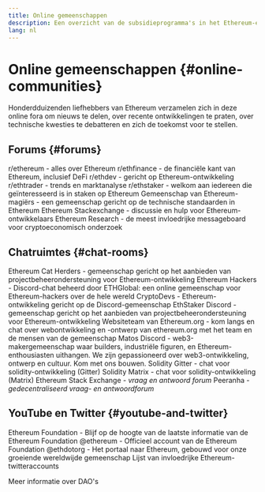 ```yaml
---
title: Online gemeenschappen
description: Een overzicht van de subsidieprogramma's in het Ethereum-ecosysteem.
lang: nl
---
```


# Online gemeenschappen {#online-communities}

Honderdduizenden liefhebbers van Ethereum verzamelen zich in deze online fora om nieuws te delen, over recente ontwikkelingen te praten, over technische kwesties te debatteren en zich de toekomst voor te stellen.

## Forums {#forums}

<SocialListItem socialIcon="reddit"><Link to="https://www.reddit.com/r/ethereum">r/ethereum</Link> - alles over Ethereum</SocialListItem>
<SocialListItem socialIcon="reddit"><Link to="https://www.reddit.com/r/ethfinance/">r/ethfinance</Link> - de financiële kant van Ethereum, inclusief DeFi</SocialListItem>
<SocialListItem socialIcon="reddit"><Link to="https://www.reddit.com/r/ethdev/">r/ethdev</Link> - gericht op Ethereum-ontwikkeling</SocialListItem>
<SocialListItem socialIcon="reddit"><Link to="https://www.reddit.com/r/ethtrader/">r/ethtrader</Link> - trends en marktanalyse</SocialListItem>
<SocialListItem socialIcon="reddit"><Link to="https://www.reddit.com/r/ethstaker/">r/ethstaker</Link> - welkom aan iedereen die geïnteresseerd is in staken op Ethereum</SocialListItem>
<SocialListItem socialIcon="webpage"><Link to="https://ethereum-magicians.org">Gemeenschap van Ethereum-magiërs</Link> - een gemeenschap gericht op de technische standaarden in Ethereum</SocialListItem>
<SocialListItem socialIcon="stackExchange"><Link to="https://ethereum.stackexchange.com">Ethereum Stackexchange</Link> - discussie en hulp voor Ethereum-ontwikkelaars</SocialListItem>
<SocialListItem socialIcon="webpage"><Link to="https://ethresear.ch">Ethereum Research</Link> - de meest invloedrijke messageboard voor cryptoeconomisch onderzoek</SocialListItem>

## Chatruimtes {#chat-rooms}

<SocialListItem socialIcon="discord"><Link to="https://discord.com/invite/Nz6rtfJ8Cu">Ethereum Cat Herders</Link> - gemeenschap gericht op het aanbieden van projectbeheerondersteuning voor Ethereum-ontwikkeling</SocialListItem>
<SocialListItem socialIcon="discord"><Link to="https://ethglobal.co/discord">Ethereum Hackers</Link> - Discord-chat beheerd door ETHGlobal: een online gemeenschap voor Ethereum-hackers over de hele wereld</SocialListItem>
<SocialListItem socialIcon="discord"><Link to="https://discord.gg/5W5tVb3">CryptoDevs</Link> - Ethereum-ontwikkeling gericht op de Discord-gemeenschap</SocialListItem>
<SocialListItem socialIcon="discord"><Link to="https://discord.gg/ethstaker">EthStaker Discord</Link> - gemeenschap gericht op het aanbieden van projectbeheerondersteuning voor Ethereum-ontwikkeling</SocialListItem>
<SocialListItem socialIcon="discord"><Link to="https://discord.gg/ethereum-org">Websiteteam van Ethereum.org</Link> - kom langs en chat over webontwikkeling en -ontwerp van ethereum.org met het team en de mensen van de gemeenschap</SocialListItem>
<SocialListItem socialIcon="discord"><Link to="https://discord.matos.club/">Matos Discord</Link> - web3-makergemeenschap waar builders, industriële figuren, en Ethereum-enthousiasten uithangen. We zijn gepassioneerd over web3-ontwikkeling, ontwerp en cultuur. Kom met ons bouwen.</SocialListItem>
<SocialListItem socialIcon="webpage"><Link to="https://gitter.im/ethereum/solidity">Solidity Gitter</Link> - chat voor solidity-ontwikkeling (Gitter)</SocialListItem>
<SocialListItem socialIcon="webpage"><Link to="https://matrix.to/#/#ethereum_solidity:gitter.im">Solidity Matrix</Link> - chat voor solidity-ontwikkeling (Matrix)</SocialListItem>
<SocialListItem socialIcon="webpage"><Link to="https://ethereum.stackexchange.com/">Ethereum Stack Exchange</Link> _- vraag en antwoord forum_</SocialListItem>
<SocialListItem socialIcon="webpage"><Link to="https://peeranha.io/">Peeranha</Link> _- gedecentraliseerd vraag- en antwoordforum_</SocialListItem>

## YouTube en Twitter {#youtube-and-twitter}

<SocialListItem socialIcon="youtube"><Link to="https://www.youtube.com/c/EthereumFoundation">Ethereum Foundation</Link> - Blijf op de hoogte van de laatste informatie van de Ethereum Foundation</SocialListItem>
<SocialListItem socialIcon="twitter"><Link to="https://twitter.com/ethereum">@ethereum</Link> - Officieel account van de Ethereum Foundation</SocialListItem>
<SocialListItem socialIcon="twitter"><Link to="https://twitter.com/ethdotorg">@ethdotorg</Link> - Het portaal naar Ethereum, gebouwd voor onze groeiende wereldwijde gemeenschap</SocialListItem>
<SocialListItem socialIcon="webpage"><Link to="https://hive.one/c/ethereum?page=1">Lijst van invloedrijke Ethereum-twitteraccounts</Link></SocialListItem>

<Divider />

<Callout emoji=":classical_building:" titleKey="page-community-daos-callout-title" descriptionKey="page-community-daos-callout-description">
  <div>
    <ButtonLink to="/community/get-involved/#decentralized-autonomous-organizations-daos">
      Meer informatie over DAO's
    </ButtonLink>
  </div>
</Callout>

